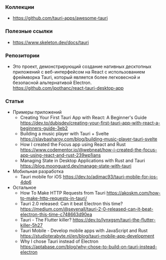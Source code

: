 ### Коллекции

- https://github.com/tauri-apps/awesome-tauri

### Полезные ссылки

- https://www.skeleton.dev/docs/tauri

### Репозитории

- Это проект, демонстрирующий создание нативных десктопных приложений с веб-интерфейсом на React с использованием фреймворка Tauri, который является более легковесной и безопасной альтернативой Electron. https://github.com/jpothanc/react-tauri-desktop-app

### Статьи

- Примеры приложений
    - Creating Your First Tauri App with React: A Beginner's Guide https://dev.to/dubisdev/creating-your-first-tauri-app-with-react-a-beginners-guide-3eb2
    - Building a music player with Tauri + Svelte https://slavbasharov.com/blog/building-music-player-tauri-svelte
    - How I created the Focus app using React and Rust https://www.codementor.io/@webneat/how-i-created-the-focus-app-using-react-and-rust-239wp1ians
    - Managing State in Desktop Applications with Rust and Tauri https://blog.moonguard.dev/manage-state-with-tauri
- Мобильная разработка
    - Tauri mobile for iOS https://dev.to/adimac93/tauri-mobile-for-ios-4dp6
- Остальное
    - How To Make HTTP Requests from Tauri https://akoskm.com/how-to-make-http-requests-in-tauri/
    - Tauri 2.0 released: Can it beat Electron this time? https://medium.com/@sevenall/tauri-2-0-released-can-it-beat-electron-this-time-c748663d90ea
    - Tauri - The Flutter killer? https://dev.to/lynxgsm/tauri-the-flutter-killer-5h27
    - Tauri Mobile - Develop mobile apps with JavaScript and Rust https://studioterabyte.nl/en/blog/tauri-mobile-app-development
    - Why I chose Tauri instead of Electron https://aptabase.com/blog/why-chose-to-build-on-tauri-instead-electron